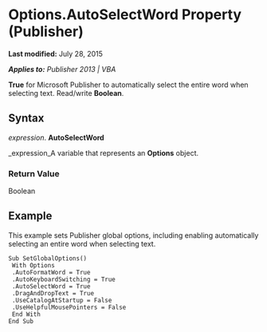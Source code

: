 
# Options.AutoSelectWord Property (Publisher)

 **Last modified:** July 28, 2015

 _**Applies to:** Publisher 2013 | VBA_

 **True** for Microsoft Publisher to automatically select the entire word when selecting text. Read/write **Boolean**.


## Syntax

 _expression_. **AutoSelectWord**

 _expression_A variable that represents an  **Options** object.


### Return Value

Boolean


## Example

This example sets Publisher global options, including enabling automatically selecting an entire word when selecting text.


```
Sub SetGlobalOptions() 
 With Options 
 .AutoFormatWord = True 
 .AutoKeyboardSwitching = True 
 .AutoSelectWord = True 
 .DragAndDropText = True 
 .UseCatalogAtStartup = False 
 .UseHelpfulMousePointers = False 
 End With 
End Sub
```

